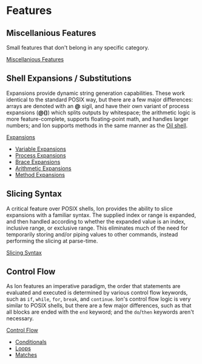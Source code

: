 # Features

## Miscellanious Features

Small features that don't belong in any specific category.

[Miscellanious Features](ch03-00-miscellaneous.html)


## Shell Expansions / Substitutions

Expansions provide dynamic string generation capabilities. These work identical to the standard
POSIX way, but there are a few major differences: arrays are denoted with an **@** sigil, and have
their own variant of process expansions (**@()**) which splits outputs by whitespace; the
arithmetic logic is more feature-complete, supports floating-point math, and handles larger
numbers; and Ion supports methods in the same manner as the [Oil shell](http://www.oilshell.org/).

[Expansions](ch05-00-expansions.html)
- [Variable Expansions](ch05-01-variable.html)
- [Process Expansions](ch05-02-process.html)
- [Brace Expansions](ch05-03-brace.html)
- [Arithmetic Expansions](ch05-04-arithmetic.html)
- [Method Expansions](ch05-05-method.html)

## Slicing Syntax

A critical feature over POSIX shells, Ion provides the ability to slice expansions with a familiar
syntax. The supplied index or range is expanded, and then handled according to whether the
expanded value is an index, inclusive range, or exclusive range. This eliminates much of the need
for temporarily storing and/or piping values to other commands, instead performing the slicing at
parse-time.

[Slicing Syntax](ch06-00-slicing.html)

## Control Flow

As Ion features an imperative paradigm, the order that statements are evaluated and executed is
determined by various control flow keywords, such as `if`, `while`, `for`, `break`, and
`continue`. Ion's control flow logic is very similar to POSIX shells, but there are a few major
differences, such as that all blocks are ended with the `end` keyword; and the `do`/`then`
keywords aren't necessary.

[Control Flow](ch07-00-flow.html)
- [Conditionals](ch07-01-conditionals.html)
- [Loops](ch07-02-loops.html)
- [Matches](ch07-03-matches.html)
